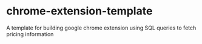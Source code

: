 # chrome-extension-template
A template for building google chrome extension using SQL queries to fetch pricing information
